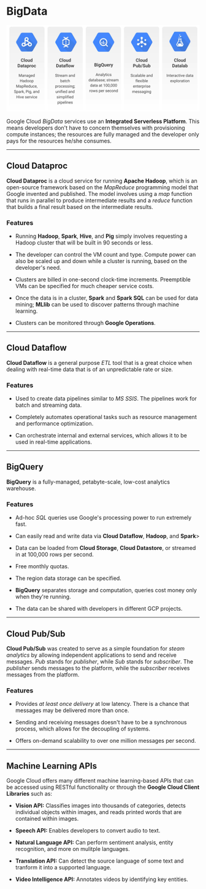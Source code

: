 # BigData

![Google Cloud Big Data Services](./images/bigDataServices.png)

Google Cloud *BigData* services use an **Integrated Serverless Platform**. This means developers don't have to concern themselves with provisioning compute instances; the resources are fully managed and the developer only pays for the resources he/she consumes.

- - - -

## Cloud Dataproc

**Cloud Dataproc** is a cloud service for running **Apache Hadoop**, which is an open-source framework based on the *MapReduce* programming model that Google invented and published. The model involves using a *map* function that runs in parallel to produce intermediate results and a *reduce* function that builds a final result based on the intermediate results.

### Features

* Running **Hadoop**, **Spark**, **Hive**, and **Pig** simply involves requesting a Hadoop cluster that will be built in 90 seconds or less.

* The developer can control the VM count and type. Compute power can also be scaled up and down while a cluster is running, based on the developer's need.

* Clusters are billed in one-second clock-time increments. Preemptible VMs can be specified for much cheaper service costs.

* Once the data is in a cluster, **Spark** and **Spark SQL** can be used for data mining; **MLlib** can be used to discover patterns through machine learning.

* Clusters can be monitored through **Google Operations**.

- - - -

## Cloud Dataflow

**Cloud Dataflow** is a general purpose *ETL* tool that is a great choice when dealing with real-time data that is of an unpredictable rate or size.

### Features

* Used to create data pipelines similar to *MS SSIS*. The pipelines work for batch and streaming data.

* Completely automates operational tasks such as resource management and performance optimization.

* Can orchestrate internal and external services, which allows it to be used in real-time applications.

- - - -

## BigQuery

**BigQuery** is a fully-managed, petabyte-scale, low-cost analytics warehouse. 

### Features

* Ad-hoc *SQL* queries use Google's processing power to run extremely fast.

* Can easily read and write data via **Cloud Dataflow**, **Hadoop**, and **Spark**> 

* Data can be loaded from **Cloud Storage**, **Cloud Datastore**, or streamed in at 100,000 rows per second.

* Free monthly quotas.

* The region data storage can be specified.

* **BigQuery** separates storage and computation, queries cost money only when they're running.

* The data can be shared with developers in different GCP projects.

- - - -

## Cloud Pub/Sub

**Cloud Pub/Sub** was created to serve as a simple foundation for *steam analytics* by allowing independent applications to send and receive messages. *Pub* stands for *publisher*, while *Sub* stands for *subscriber*. The *publisher* sends messages to the platform, while the *subscriber* receives messages from the platform.

### Features
 
* Provides *at least once delivery* at low latency. There is a chance that messages may be delivered more than once.

* Sending and receiving messages doesn't have to be a synchronous process, which allows for the decoupling of systems.

* Offers on-demand scalability to over one million messages per second.

- - - -

## Machine Learning APIs

Google Cloud offers many different machine learning-based APIs that can be accessed using RESTful functionality or through the **Google Cloud Client Libraries** such as:

* **Vision API:** Classifies images into thousands of categories, detects individual objects within images, and reads printed words that are contained within images.

* **Speech API:** Enables developers to convert audio to text.

* **Natural Language API:** Can perform sentiment analysis, entity recognition, and more on mulitple languages.

* **Translation API:** Can detect the source language of some text and tranform it into a supported language.

* **Video Intelligence API:** Annotates videos by identifying key entities.